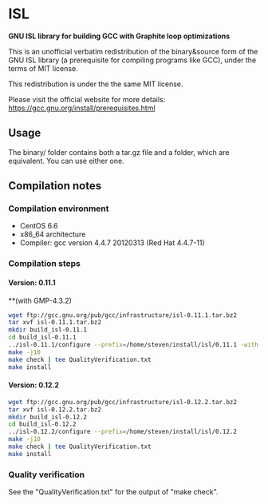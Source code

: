 # ISL
**GNU ISL library for building GCC with Graphite loop optimizations**

This is an unofficial verbatim redistribution of the binary&source form of the GNU ISL library (a prerequisite for compiling programs like GCC), under the terms of MIT license.

This redistribution is under the the same MIT license.

Please visit the official website for more details: https://gcc.gnu.org/install/prerequisites.html

## Usage
The binary/ folder contains both a tar.gz file and a folder, which are equivalent. You can use either one.

## Compilation notes
### Compilation environment
* CentOS 6.6
* x86_64 architecture
* Compiler: gcc version 4.4.7 20120313 (Red Hat 4.4.7-11)

### Compilation steps
#### Version: 0.11.1
**(with GMP-4.3.2)
```bash
wget ftp://gcc.gnu.org/pub/gcc/infrastructure/isl-0.11.1.tar.bz2
tar xvf isl-0.11.1.tar.bz2
mkdir build_isl-0.11.1
cd build_isl-0.11.1
../isl-0.11.1/configure --prefix=/home/steven/install/isl/0.11.1 -with-gmp=system --with-gmp-prefix=/home/steven/install/libgmp/4.3.2 --with-gmp-exec-prefix=/home/steven/install/libgmp/4.3.2 --enable-portable-binary=yes --enable-shared=yes --enable-static=yes
make -j10
make check | tee QualityVerification.txt
make install
```
#### Version: 0.12.2
```bash
wget ftp://gcc.gnu.org/pub/gcc/infrastructure/isl-0.12.2.tar.bz2
tar xvf isl-0.12.2.tar.bz2
mkdir build_isl-0.12.2
cd build_isl-0.12.2
../isl-0.12.2/configure --prefix=/home/steven/install/isl/0.12.2
make -j10
make check | tee QualityVerification.txt
make install
```
### Quality verification
See the "QualityVerification.txt" for the output of "make check".
